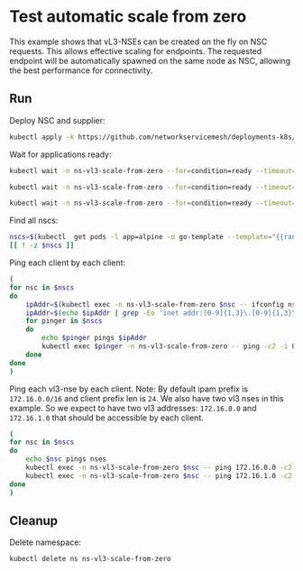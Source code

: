 # Test automatic scale from zero

This example shows that vL3-NSEs can be created on the fly on NSC requests.
This allows effective scaling for endpoints.
The requested endpoint will be automatically spawned on the same node as NSC,
allowing the best performance for connectivity.

## Run

Deploy NSC and supplier:
```bash
kubectl apply -k https://github.com/networkservicemesh/deployments-k8s/examples/features/vl3-scale-from-zero?ref=2606f23b8d74655657ea2c60f853f263e2ad20af
```

Wait for applications ready:
```bash
kubectl wait -n ns-vl3-scale-from-zero --for=condition=ready --timeout=1m pod -l app=nse-supplier-k8s
```
```bash
kubectl wait -n ns-vl3-scale-from-zero --for=condition=ready --timeout=1m pod -l app=alpine
```
```bash
kubectl wait -n ns-vl3-scale-from-zero --for=condition=ready --timeout=1m pod -l app=nse-vl3-vpp
```

Find all nscs:
```bash
nscs=$(kubectl  get pods -l app=alpine -o go-template --template="{{range .items}}{{.metadata.name}} {{end}}" -n ns-vl3-scale-from-zero)
[[ ! -z $nscs ]]
```

Ping each client by each client:
```bash
(
for nsc in $nscs 
do
    ipAddr=$(kubectl exec -n ns-vl3-scale-from-zero $nsc -- ifconfig nsm-1) || exit
    ipAddr=$(echo $ipAddr | grep -Eo 'inet addr:[0-9]{1,3}\.[0-9]{1,3}\.[0-9]{1,3}\.[0-9]{1,3}'| cut -c 11-)
    for pinger in $nscs
    do
        echo $pinger pings $ipAddr
        kubectl exec $pinger -n ns-vl3-scale-from-zero -- ping -c2 -i 0.5 $ipAddr || exit
    done
done
)
```

Ping each vl3-nse by each client.
Note: By default ipam prefix is `172.16.0.0/16` and client prefix len is `24`. We also have two vl3 nses in this example. So we expect to have two vl3 addresses: `172.16.0.0` and `172.16.1.0` that should be accessible by each client.
```bash
(
for nsc in $nscs 
do
    echo $nsc pings nses
    kubectl exec -n ns-vl3-scale-from-zero $nsc -- ping 172.16.0.0 -c2 -i 0.5 || exit
    kubectl exec -n ns-vl3-scale-from-zero $nsc -- ping 172.16.1.0 -c2 -i 0.5 || exit
done
)
```

## Cleanup

Delete namespace:
```bash
kubectl delete ns ns-vl3-scale-from-zero
```
